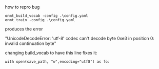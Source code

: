 how to repro bug

```
onmt_build_vocab -config .\config.yaml
onmt_train -config .\config.yaml
```

produces the error 

"UnicodeDecodeError: 'utf-8' codec can't decode byte 0xe3 in position 0: invalid continuation byte"

changing build_vocab to have this line fixes it:

```with open(save_path, "w",encoding="utf8") as fo:```